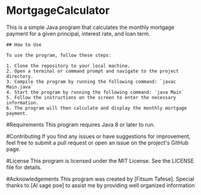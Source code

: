 # MortgageCalculator
This is a simple Java program that calculates the monthly mortgage payment for a given principal, interest rate, and loan term.
```
## How to Use

To use the program, follow these steps:

1. Clone the repository to your local machine.
2. Open a terminal or command prompt and navigate to the project directory.
3. Compile the program by running the following command: `javac Main.java`
4. Start the program by running the following command: `java Main`
5. Follow the instructions on the screen to enter the necessary information.
6. The program will then calculate and display the monthly mortgage payment.
```
#Requirements
This program requires Java 8 or later to run.

#Contributing
If you find any issues or have suggestions for improvement, feel free to submit a pull request or open an issue on the project's GitHub page.

#License
This program is licensed under the MIT License. See the LICENSE file for details.

#Acknowledgements
This program was created by [Fitsum Tafese]. Special thanks to [AI sage poe] to assist me by providing well organized information 
